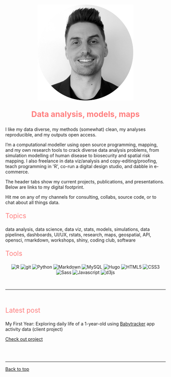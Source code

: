<a id="top"></a>

<center>
	<img src="img/mmm.png" width="300" height="300" >
	<p style="font-size:60%">
		<!-- Calle de buena mesa, Envigado, Medellin, Colombia -->
	</p>
</center>  

<center>
	<p style="color: #FF7E7E; font-size:175%">
		<b>Data analysis, models, maps</b>             
	</p>
</center>

I like my data diverse, my methods (somewhat) clean, my analyses reproducible, and my outputs open access.    

I’m a computational modeller using open source programming, mapping, and my own research tools to crack diverse data analysis problems, from simulation modelling of human disease to biosecurity and spatial risk mapping. I also freelance in data viz/analysis and copy-editing/proofing, teach programming in 'R', co-run a digital design studio, and dabble in e-commerce.       

The header tabs show my current projects, publications, and presentations. Below are links to my digital footprint.    

Hit me on any of my channels for consulting, collabs, source code, or to chat about all things data.           

<p style="color: #FF7E7E; font-size:150%">
	Topics
</p>     

data analysis, data science, data viz, stats, models, simulations, data pipelines, dashboards, UI/UX, rstats, research, maps, geospatial, API, opensci, rmarkdown, workshops, shiny, coding club, software      

<p style="color: #FF7E7E; font-size:150%">
	Tools  
</p>     

<div align="center">  
<p>  
	<img alt="R" src="https://img.shields.io/badge/-R-276DC3?style=flat-square&logo=r&logoColor=white" />
	<img alt="git" src="https://img.shields.io/badge/-git-F05032?style=flat-square&logo=git&logoColor=white" />
	<img alt="Python" src="https://img.shields.io/badge/-python-3776AB?style=flat-square&logo=python&logoColor=white" />
	<img alt="Markdown" src="https://img.shields.io/badge/-Markdown-000000?style=flat-square&logo=markdown&logoColor=white" />
	<img alt="MySQL" src="https://img.shields.io/badge/-MySQL-4479A1?style=flat-square&logo=mysql&logoColor=white" />
	<img alt="Hugo" src="https://img.shields.io/badge/-Hugo-FF4088?style=flat-square&logo=hugo&logoColor=white" />
	<img alt="HTML5" src="https://img.shields.io/badge/-HTML5-E34F26?style=flat-square&logo=html5&logoColor=white" />
	<img alt="CSS3" src="https://img.shields.io/badge/-CSS3-1572B6?style=flat-square&logo=css3&logoColor=white" />
	<img alt="Sass" src="https://img.shields.io/badge/-Sass-CC6699?style=flat-square&logo=sass&logoColor=white" />
  	<img alt="Javascript" src="https://img.shields.io/badge/-Javascript-F7DF1E?style=flat-square&logo=javascript&logoColor=white" />
  	<img alt="d3js" src="https://img.shields.io/badge/-D3.js-F9A03C?style=flat-square&logo=d3.js&logoColor=white" />
</p>
</div>  

<br>   
  
******   

<br>  

<p style="color: #FF7E7E; font-size:150%">
	Latest post
</p>                    

My First Year: Exploring daily life of a 1-year-old using [Babytracker](https://play.google.com/store/apps/details?id=com.amila.parenting&hl=en_AU&gl=US) app activity data (client project)       

[Check out project](./infographics.md)           
  
<br>  
<br>  
  
<!-- <a class="twitter-timeline" href="https://twitter.com/darwinanddavis" data-height=1100 data-width=600 data-chrome="nofooter">Tweets by darwinanddavis</a><script async src="https://platform.twitter.com/widgets.js" charset="utf-8"></script> -->      

******    

[Back to top](#top)